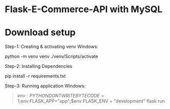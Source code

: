 # Flask-E-Commerce-API with MySQL
# Download setup
Step-1: Creating & activating venv Windows:

 python -m venv venv
  ./venv/Scripts/activate

Step-2: Installing Dependencies

  pip install -r requirements.txt

Step-3: Running application Windows:

  > $env:PYTHONDONTWRITEBYTECODE=1;$env:FLASK_APP="app";$env:FLASK_ENV = "development"
  > flask run

